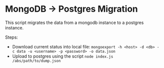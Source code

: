 # MongoDB -> Postgres Migration

This script migrates the data from a mongodb instance to a postgres instance.

Steps:

* Download current status into local file: `mongoexport -h <host> -d <db> -c data -u <username> -p <password> -o data.json`
* Upload to postgres using the script `node index.js /abs/path/to/dump.json`